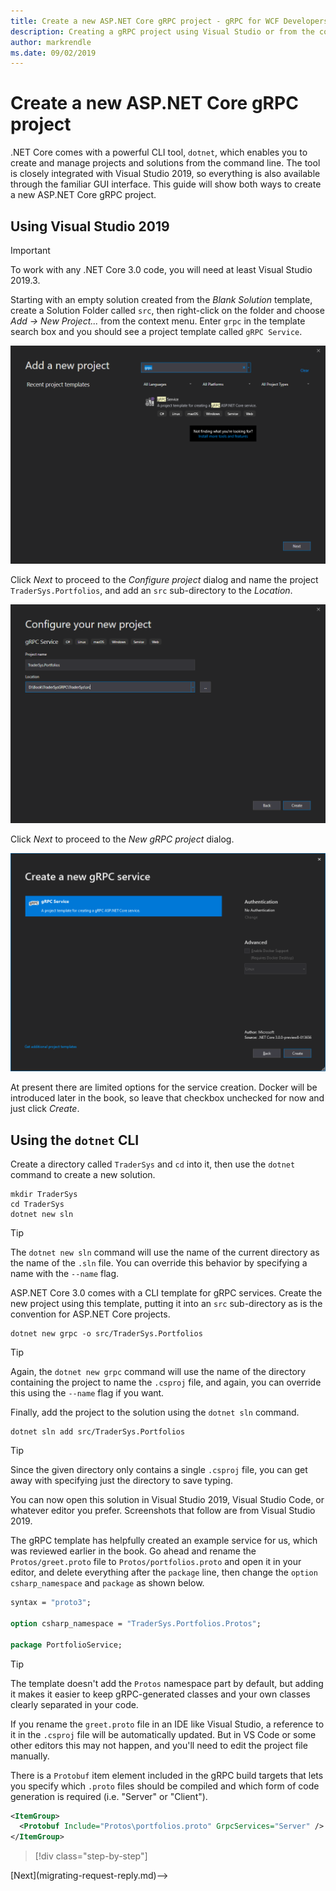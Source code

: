 ```yaml
---
title: Create a new ASP.NET Core gRPC project - gRPC for WCF Developers
description: Creating a gRPC project using Visual Studio or from the command line
author: markrendle
ms.date: 09/02/2019
---
```


# Create a new ASP.NET Core gRPC project

.NET Core comes with a powerful CLI tool, `dotnet`, which enables you to create and manage projects and solutions from the command line. The tool is closely integrated with Visual Studio 2019, so everything is also available through the familiar GUI interface. This guide will show both ways to create a new ASP.NET Core gRPC project.

## Using Visual Studio 2019

> [!IMPORTANT]
> To work with any .NET Core 3.0 code, you will need at least Visual Studio 2019.3.

Starting with an empty solution created from the *Blank Solution* template, create a Solution Folder called `src`, then right-click on the folder and choose *Add -> New Project...* from the context menu. Enter `grpc` in the template search box and you should see a project template called `gRPC Service`.

![Add new project dialog showing gRPC Service project template](images/vs2019-new-grpc-project.PNG)

Click *Next* to proceed to the *Configure project* dialog and name the project `TraderSys.Portfolios`, and add an `src` sub-directory to the *Location*.

![Configure project dialog](images/vs2019-configure-project.png)

Click *Next* to proceed to the *New gRPC project* dialog.

![New gRPC Project dialog](images/vs2019-create-new-grpc-service.png)

At present there are limited options for the service creation. Docker will be introduced later in the book, so leave that checkbox unchecked for now and just click *Create*.

## Using the `dotnet` CLI

Create a directory called `TraderSys` and `cd` into it, then use the `dotnet` command to create a new solution.

```console
mkdir TraderSys
cd TraderSys
dotnet new sln
```

> [!TIP]
> The `dotnet new sln` command will use the name of the current directory as the name of the `.sln` file. You can override this behavior by specifying a name with the `--name` flag.

ASP.NET Core 3.0 comes with a CLI template for gRPC services. Create the new project using this template, putting it into an `src` sub-directory as is the convention for ASP.NET Core projects.

```console
dotnet new grpc -o src/TraderSys.Portfolios
```

> [!TIP]
> Again, the `dotnet new grpc` command will use the name of the directory containing the project to name the `.csproj` file, and again, you can override this using the `--name` flag if you want.

Finally, add the project to the solution using the `dotnet sln` command.

```console
dotnet sln add src/TraderSys.Portfolios
```

> [!TIP]
> Since the given directory only contains a single `.csproj` file, you can get away with specifying just the directory to save typing.

You can now open this solution in Visual Studio 2019, Visual Studio Code, or whatever editor you prefer. Screenshots that follow are from Visual Studio 2019.

The gRPC template has helpfully created an example service for us, which was reviewed earlier in the book. Go ahead and rename the `Protos/greet.proto` file to `Protos/portfolios.proto` and open it in your editor, and delete everything after the `package` line, then change the `option csharp_namespace` and `package` as shown below.

```protobuf
syntax = "proto3";

option csharp_namespace = "TraderSys.Portfolios.Protos";

package PortfolioService;
```

> [!TIP]
> The template doesn't add the `Protos` namespace part by default, but adding it makes it easier to keep gRPC-generated classes and your own classes clearly separated in your code.

If you rename the `greet.proto` file in an IDE like Visual Studio, a reference to it in the `.csproj` file will be automatically updated. But in VS Code or some other editors this may not happen, and you'll need to edit the project file manually.

There is a `Protobuf` item element included in the gRPC build targets that lets you specify which `.proto` files should be compiled and which form of code generation is required (i.e. "Server" or "Client").

```xml
<ItemGroup>
  <Protobuf Include="Protos\portfolios.proto" GrpcServices="Server" />
</ItemGroup>
```

>[!div class="step-by-step"]
<!-->[Next](migrating-request-reply.md)-->

